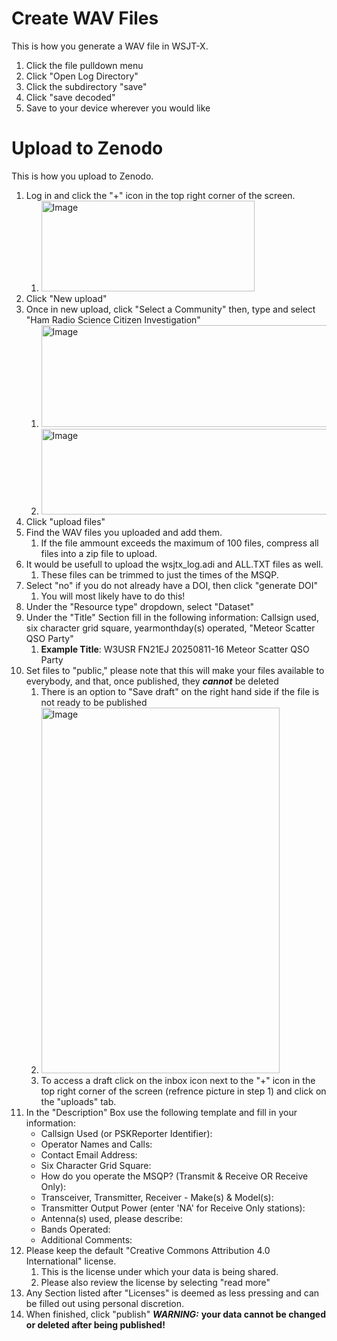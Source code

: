 # Create WAV Files

This is how you generate a WAV file in WSJT-X.
1. Click the file pulldown menu
2. Click "Open Log Directory"
3. Click the subdirectory "save"
4. Click "save decoded"
5. Save to your device wherever you would like

# Upload to Zenodo

This is how you upload to Zenodo.
1. Log in and click the "+" icon in the top right corner of the screen.
   1. <img width="341" height="145" alt="Image" src="https://github.com/user-attachments/assets/2666e386-987e-4653-b210-e4a45ba2a279" />
3. Click "New upload"
4. Once in new upload, click "Select a Community" then, type and select "Ham Radio Science Citizen Investigation"
   1. <img width="711" height="163" alt="Image" src="https://github.com/user-attachments/assets/2ad4cb3a-5420-4459-89cf-6fb3cd159189" />
   2. <img width="835" height="137" alt="Image" src="https://github.com/user-attachments/assets/4ccdef7c-e495-42d3-afb0-aba4bce0a734" />
5. Click "upload files" 
6. Find the WAV files you uploaded and add them.
   1. If the file ammount exceeds the maximum of 100 files, compress all files into a zip file to upload.
7. It would be usefull to upload the wsjtx_log.adi and ALL.TXT files as well.
   1. These files can be trimmed to just the times of the MSQP.
9. Select "no" if you do not already have a DOI, then click "generate DOI"
   1. You will most likely have to do this!
10. Under the "Resource type" dropdown, select "Dataset"
11. Under the "Title" Section fill in the following information: Callsign used, six character grid square, yearmonthday(s) operated, "Meteor Scatter QSO Party"
    1. **Example Title**: W3USR FN21EJ 20250811-16 Meteor Scatter QSO Party
12. Set files to "public," please note that this will make your files available to everybody, and that, once published, they ***cannot*** be deleted
    1. There is an option to "Save draft" on the right hand side if the file is not ready to be published
    2. <img width="381" height="585" alt="Image" src="https://github.com/user-attachments/assets/a6934efb-3d26-4d5b-a770-04dee3a3b48f" />
    3. To access a draft click on the inbox icon next to the "+" icon in the top right corner of the screen (refrence picture in step 1) and click on the "uploads" tab.
12. In the "Description" Box use the following template and fill in your information:
    - Callsign Used (or PSKReporter Identifier):
    *  Operator Names and Calls:
    +   Contact Email Address:
    -   Six Character Grid Square:
    *   How do you operate the MSQP? (Transmit & Receive OR Receive Only):
    +   Transceiver, Transmitter, Receiver - Make(s) & Model(s):
    -   Transmitter Output Power (enter 'NA' for Receive Only stations):
    *   Antenna(s) used, please describe:
    +   Bands Operated:
    -   Additional Comments:
13. Please keep the default "Creative Commons Attribution 4.0 International" license.
    1. This is the license under which your data is being shared.
    2. Please also review the license by selecting "read more"
15. Any Section listed after "Licenses" is deemed as less pressing and can be filled out using personal discretion. 
16. When finished, click "publish" ***WARNING:*** **your data cannot be changed or deleted after being published!** 
